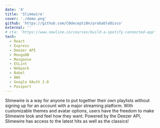 ```yaml
---
date: '4'
title: 'Slimewire'
cover: './demo.png'
github: 'https://github.com/C0decepti0n/probableDisco'
external: ''
# cta: 'https://www.newline.co/courses/build-a-spotify-connected-app'
tech:
  - React
  - Express
  - Deezer API
  - MongoDB
  - Mongoose
  - ESLint
  - Webpack
  - Babel
  - AWS
  - Google OAuth 2.0
  - Passport
---
```


Slimewire is a way for anyone to put together their own playlists without signing up for an account with a major streaming platform. With customizable themes and avatar options, users have the freedom to make Slimewire look and feel how they want. Powered by the Deezer API, Slimewire has access to the latest hits as well as the classics!
